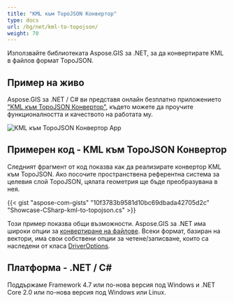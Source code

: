 ```yaml
---
title: "KML към TopoJSON Конвертор"
type: docs
url: /bg/net/kml-to-topojson/
weight: 70
---
```


Използвайте библиотеката Aspose.GIS за .NET, за да конвертирате KML в файлов формат TopoJSON.

## **Пример на живо**

Aspose.GIS за .NET / C# ви представя онлайн безплатно приложението ["KML към TopoJSON Конвертор"](https://products.aspose.app/gis/conversion/kml-to-topojson), където можете да проучите функционалността и качеството на работата му.

![KML към TopoJSON Конвертор App](conversion.png)

## **Примерен код - KML към TopoJSON Конвертор**

Следният фрагмент от код показва как да реализирате конвертор KML към TopoJSON. Ако посочите пространствена референтна система за целевия слой TopoJSON, цялата геометрия ще бъде преобразувана в нея. 

{{< gist "aspose-com-gists" "10f3783b9581d10bc69dbada42705d2c" "Showcase-CSharp-kml-to-topojson.cs" >}}

Този пример показва общи възможности. Aspose.GIS за .NET има широки опции за [конвертиране на файлове](https://docs.aspose.com/gis/net/vector-layers/). Всеки формат, базиран на вектори, има свои собствени опции за четене/записване, които са наследени от класа [DriverOptions](https://reference.aspose.com/gis/net/aspose.gis/driveroptions).

## **Платформа - .NET / C#**

Поддържаме Framework 4.7 или по-нова версия под Windows и .NET Core 2.0 или по-нова версия под Windows или Linux.
